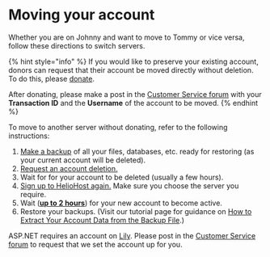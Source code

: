 # Moving your account

Whether you are on Johnny and want to move to Tommy or vice versa, follow these directions to switch servers.

{% hint style="info" %}
If you would like to preserve your existing account, donors can request that their account be moved directly without deletion. To do this, please [donate](https://www.heliohost.org/donate/).

After donating, please make a post in the [Customer Service forum](https://helionet.org/index/forum/45-customer-service/?do=add) with your **Transaction ID** and the **Username** of the account to be moved.
{% endhint %}

To move to another server without donating, refer to the following instructions:

1. [Make a backup](../tutorials/plesk/account-backups.md#making-your-own-manual-account-backup) of all your files, databases, etc. ready for restoring \(as your current account will be deleted\).
2. [Request an account deletion.](https://heliohost.org/dashboard/delete/)
3. Wait for for your account to be deleted \(usually a few hours\).
4. [Sign up to HelioHost again.](https://www.heliohost.org/signup/) Make sure you choose the server you require.
5. Wait \([**up to 2 hours**](../hosting/signing-up.md#after-signup)\) for your new account to become active.
6. Restore your backups. \(Visit our tutorial page for guidance on [How to Extract Your Account Data from the Backup File](../tutorials/plesk/account-backups.md#how-to-extract-your-account-data-from-the-backup-file).\)

ASP.NET requires an account on [Lily](../servers/virtual/lily.md). Please post in the [Customer Service forum](https://helionet.org/index/forum/45-customer-service/?do=add) to request that we set the account up for you.

